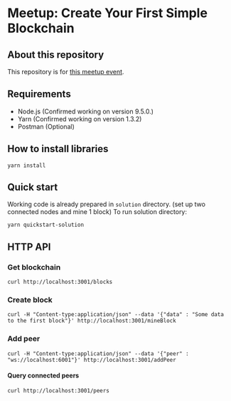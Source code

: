 # Meetup: Create Your First Simple Blockchain

## About this repository

This repository is for [this meetup event](https://www.meetup.com/CodeChrysalis/events/247572273/).

## Requirements

- Node.js (Confirmed working on version 9.5.0.)
- Yarn (Confirmed working on version 1.3.2)
- Postman (Optional)

## How to install libraries
```
yarn install
```

## Quick start
Working code is already prepared in `solution` directory.
(set up two connected nodes and mine 1 block)
To run solution directory:

```
yarn quickstart-solution
```

## HTTP API
### Get blockchain
```
curl http://localhost:3001/blocks
```
### Create block
```
curl -H "Content-type:application/json" --data '{"data" : "Some data to the first block"}' http://localhost:3001/mineBlock
``` 
### Add peer
```
curl -H "Content-type:application/json" --data '{"peer" : "ws://localhost:6001"}' http://localhost:3001/addPeer
```
#### Query connected peers
```
curl http://localhost:3001/peers
```
